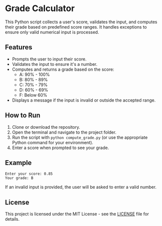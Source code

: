 # Grade Calculator
This Python script collects a user's score, validates the input, and computes their grade based on predefined score ranges. It handles exceptions to ensure only valid numerical input is processed.

## Features
- Prompts the user to input their score.
- Validates the input to ensure it's a number.
- Computes and returns a grade based on the score:
  - A: 90% - 100%
  - B: 80% - 89%
  - C: 70% - 79%
  - D: 60% - 69%
  - F: Below 60%
- Displays a message if the input is invalid or outside the accepted range.

## How to Run
1. Clone or download the repository.
2. Open the terminal and navigate to the project folder.
3. Run the script with `python compute_grade.py` (or use the appropriate Python command for your environment).
4. Enter a score when prompted to see your grade.

## Example
```
Enter your score: 0.85
Your grade: B
```
If an invalid input is provided, the user will be asked to enter a valid number.

## License
This project is licensed under the MIT License - see the [LICENSE](LICENSE) file for details.
